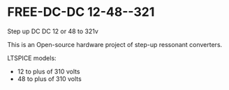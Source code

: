 # FREE-DC-DC 12-48--321
Step up DC DC  12 or 48 to 321v 

This is an Open-source hardware project of step-up ressonant converters.

LTSPICE models:
-   12 to plus of 310 volts
-   48 to plus of 310 volts  
